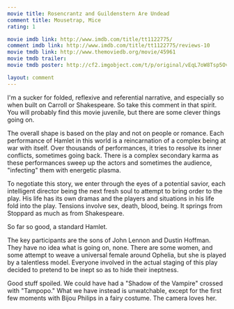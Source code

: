 ```yaml
---
movie title: Rosencrantz and Guildenstern Are Undead
comment title: Mousetrap, Mice
rating: 1

movie imdb link: http://www.imdb.com/title/tt1122775/
comment imdb link: http://www.imdb.com/title/tt1122775/reviews-10
movie tmdb link: http://www.themoviedb.org/movie/45961
movie tmdb trailer: 
movie tmdb poster: http://cf2.imgobject.com/t/p/original/vEqL7oW8Tsp5OvRINWOecWowGNk.jpg

layout: comment
---
```


I'm a sucker for folded, reflexive and referential narrative, and especially so when built on Carroll or Shakespeare. So take this comment in that spirit. You will probably find this movie juvenile, but there are some clever things going on.

The overall shape is based on the play and not on people or romance. Each performance of Hamlet in this world is a reincarnation of a complex being at war with itself. Over thousands of performances, it tries to resolve its inner conflicts, sometimes going back. There is a complex secondary karma as these performances sweep up the actors and sometimes the audience, "infecting" them with energetic plasma.

To negotiate this story, we enter through the eyes of a potential savior, each intelligent director being the next fresh soul to attempt to bring order to the play. His life has its own dramas and the players and situations in his life fold into the play. Tensions involve sex, death, blood, being. It springs from Stoppard as much as from Shakespeare.

So far so good, a standard Hamlet.

The key participants are the sons of John Lennon and Dustin Hoffman. They have no idea what is going on, none. There are some women, and some attempt to weave a universal female around Ophelia, but she is played by a talentless model. Everyone involved in the actual staging of this play decided to pretend to be inept so as to hide their ineptness.

Good stuff spoiled. We could have had a "Shadow of the Vampire" crossed with "Tampopo." What we have instead is unwatchable, except for the first few moments with Bijou Philips in a fairy costume. The camera loves her.
